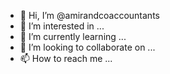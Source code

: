 - 👋 Hi, I’m @amirandcoaccountants
- 👀 I’m interested in ...
- 🌱 I’m currently learning ...
- 💞️ I’m looking to collaborate on ...
- 📫 How to reach me ...

<!---
amirandcoaccountants/amirandcoaccountants is a ✨ special ✨ repository because its `README.md` (this file) appears on your GitHub profile.
You can click the Preview link to take a look at your changes.
--->
